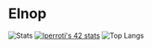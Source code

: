 # Elnop
![Stats](https://github-readme-stats.vercel.app/api?username=Elnop&show_icons=true&theme=tokyonight&hide=issues&count_private=true)
[![lperroti's 42 stats](https://badge42.vercel.app/api/v2/cldy6bu0000060fmk7xt0ylzk/stats?cursusId=21&coalitionId=46)](https://github.com/JaeSeoKim/badge42)
![Top Langs](https://github-readme-stats.vercel.app/api/top-langs/?username=Elnop)
